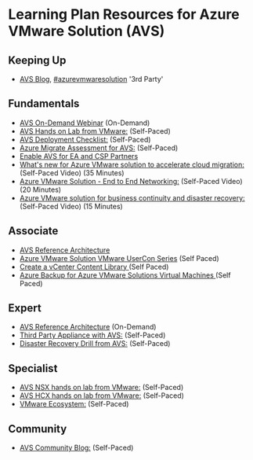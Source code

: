 
# Learning Plan Resources for Azure VMware Solution (AVS)

## Keeping Up
* [AVS Blog](https://avs.ms), [#azurevmwaresolution](https://twitter.com/hashtag/azurevmwaresolution) '3rd Party'

## Fundamentals

* [AVS On-Demand Webinar](https://docs.hol.vmware.com/catalog/) (On-Demand)
* [AVS Hands on Lab from VMware:](https://docs.hol.vmware.com/catalog/) (Self-Paced)
* [AVS Deployment Checklist:](https://docs.microsoft.com/en-us/azure/azure-vmware/production-ready-deployment-steps) (Self-Paced)
* [Azure Migrate Assessment for AVS:](https://docs.microsoft.com/en-us/azure/migrate/how-to-create-azure-vmware-solution-assessment) (Self-Paced)
* [Enable AVS for EA and CSP Partners](https://docs.microsoft.com/en-us/azure/azure-vmware/enable-azure-vmware-solution)
* [What's new for Azure VMware solution to accelerate cloud migration:](https://www.youtube.com/watch?v=k0UaEqgTPdo&t=733s) (Self-Paced Video) (35 Minutes)
* [Azure VMware Solution - End to End Networking:](https://www.youtube.com/watch?v=6_LYsYicacs) (Self-Paced Video) (20 Minutes)
* [Azure VMware solution for business continuity and disaster recovery:](https://www.youtube.com/watch?v=rhTgVqR4pps) (Self-Paced Video) (15 Minutes)

## Associate

* [AVS Reference Architecture](https://docs.microsoft.com/en-us/azure/azure-vmware/concepts-hub-and-spoke) 
* [Azure VMware Solution VMware UserCon Series](https://www.youtube.com/watch?v=uUvHgpiOZbc&list=PLS9k3ksxRe_l-UpfAjmi0BoDSpo6AtLyh) (Self Paced)
* [Create a vCenter Content Library ](https://techcommunity.microsoft.com/t5/azure-migration/azure-vmware-solution-create-a-vcenter-content-library-on-azure/ba-p/1823024) (Self Paced)
* [Azure Backup for Azure VMware Solutions Virtual Machines ](https://techcommunity.microsoft.com/t5/azure-migration/azure-backup-for-azure-vmware-solutions-virtual-machines/ba-p/1468794) (Self Paced)
## Expert
* [AVS Reference Architecture](https://docs.microsoft.com/en-us/azure/azure-vmware/concepts-hub-and-spoke) (On-Demand)
* [Third Party Appliance with AVS:](https://techcommunity.microsoft.com/t5/azure-migration/azure-vmware-solution-avs-connecting-3rd-party-networking-and/ba-p/1524297) (Self-Paced)
* [Disaster Recovery Drill from AVS:](https://docs.microsoft.com/en-us/azure/site-recovery/avs-tutorial-dr-drill-azure) (Self-Paced)

## Specialist

* [AVS NSX hands on lab from VMware:](https://docs.hol.vmware.com/catalog/) (Self-Paced)
* [AVS HCX hands on lab from VMware:](https://docs.hol.vmware.com/catalog/) (Self-Paced)
* [VMware Ecosystem:](https://docs.microsoft.com/en-us/azure/azure-vmware/ecosystem-back-up-vms) (Self-Paced)
## Community

* [AVS Community Blog:](https://techcommunity.microsoft.com/t5/azure-migration/bg-p/AzureMigrationBlogl) (Self-Paced)

